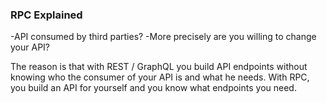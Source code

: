 ### RPC Explained

-API consumed by third parties?
-More precisely are you willing to change your API?

The reason is that with REST / GraphQL you build API endpoints without knowing
who the consumer of your API is and what he needs.
With RPC, you build an API for yourself and you know what endpoints you need.


